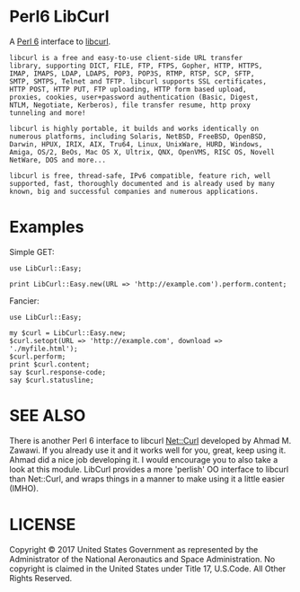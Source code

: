 Perl6 LibCurl
=============

A [Perl 6](https://perl6.org/) interface to
[libcurl](https://curl.haxx.se/libcurl/).

    libcurl is a free and easy-to-use client-side URL transfer
    library, supporting DICT, FILE, FTP, FTPS, Gopher, HTTP, HTTPS,
    IMAP, IMAPS, LDAP, LDAPS, POP3, POP3S, RTMP, RTSP, SCP, SFTP,
    SMTP, SMTPS, Telnet and TFTP. libcurl supports SSL certificates,
    HTTP POST, HTTP PUT, FTP uploading, HTTP form based upload,
    proxies, cookies, user+password authentication (Basic, Digest,
    NTLM, Negotiate, Kerberos), file transfer resume, http proxy
    tunneling and more!

    libcurl is highly portable, it builds and works identically on
    numerous platforms, including Solaris, NetBSD, FreeBSD, OpenBSD,
    Darwin, HPUX, IRIX, AIX, Tru64, Linux, UnixWare, HURD, Windows,
    Amiga, OS/2, BeOs, Mac OS X, Ultrix, QNX, OpenVMS, RISC OS, Novell
    NetWare, DOS and more...

    libcurl is free, thread-safe, IPv6 compatible, feature rich, well
    supported, fast, thoroughly documented and is already used by many
    known, big and successful companies and numerous applications.

Examples
========

Simple GET:

    use LibCurl::Easy;

    print LibCurl::Easy.new(URL => 'http://example.com').perform.content;

Fancier:

    use LibCurl::Easy;

    my $curl = LibCurl::Easy.new;
    $curl.setopt(URL => 'http://example.com', download => './myfile.html');
    $curl.perform;
    print $curl.content;
    say $curl.response-code;
    say $curl.statusline;

SEE ALSO
========

There is another Perl 6 interface to libcurl
[Net::Curl](https://github.com/azawawi/perl6-net-curl) developed by
Ahmad M. Zawawi.  If you already use it and it works well for you,
great, keep using it.  Ahmad did a nice job developing it.  I would
encourage you to also take a look at this module.  LibCurl provides a
more 'perlish' OO interface to libcurl than Net::Curl, and wraps
things in a manner to make using it a little easier (IMHO).

LICENSE
=======

Copyright © 2017 United States Government as represented by the
Administrator of the National Aeronautics and Space Administration.
No copyright is claimed in the United States under Title 17,
U.S.Code. All Other Rights Reserved.
